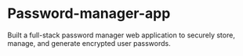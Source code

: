 # Password-manager-app
Built a full-stack password manager web application to securely store, manage, and generate encrypted user passwords.
